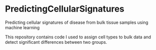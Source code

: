 # PredictingCellularSignatures
Predicting cellular signatures of disease from bulk tissue samples using machine learning

This repository contains code I used to assign cell types to bulk data and 
detect significant differences between two groups.
 

